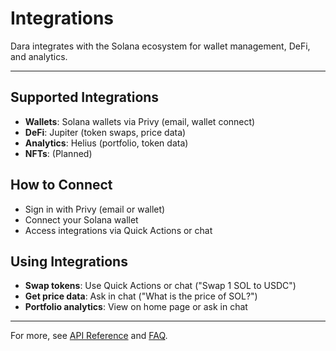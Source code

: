 # Integrations

Dara integrates with the Solana ecosystem for wallet management, DeFi, and analytics.

---

## Supported Integrations
- **Wallets**: Solana wallets via Privy (email, wallet connect)
- **DeFi**: Jupiter (token swaps, price data)
- **Analytics**: Helius (portfolio, token data)
- **NFTs**: (Planned)

## How to Connect
- Sign in with Privy (email or wallet)
- Connect your Solana wallet
- Access integrations via Quick Actions or chat

## Using Integrations
- **Swap tokens**: Use Quick Actions or chat ("Swap 1 SOL to USDC")
- **Get price data**: Ask in chat ("What is the price of SOL?")
- **Portfolio analytics**: View on home page or ask in chat

---

For more, see [API Reference](./api.md) and [FAQ](./faq.md). 